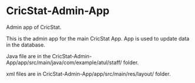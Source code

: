 # CricStat-Admin-App
Admin app of CricStat.

This is the admin app for the main CricStat App. App is used to update data in the database.

Java file are in the CricStat-Admin-App/app/src/main/java/com/example/atul/staff/
 folder.

xml files are in CricStat-Admin-App/app/src/main/res/layout/ folder.
